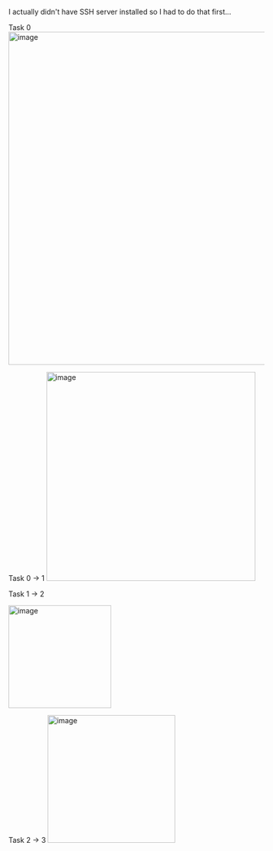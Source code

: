 
I actually didn't have SSH server installed so I had to do that first...

Task 0
<img width="655" alt="image" src="https://github.com/user-attachments/assets/c511e1a3-73ab-4f5b-868c-a5d328b60ba8">

Task 0 -> 1
<img width="411" alt="image" src="https://github.com/user-attachments/assets/7de22a0c-4389-498d-853a-a1695f0c7efe">


Task 1 -> 2

<img width="202" alt="image" src="https://github.com/user-attachments/assets/35c5776f-14c1-4b43-9348-8aba0b567528">

Task 2 -> 3
<img width="251" alt="image" src="https://github.com/user-attachments/assets/d8998026-b66f-4523-bfba-90e114294f5f">
